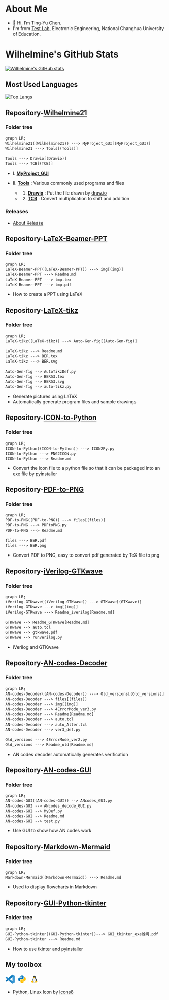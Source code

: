 # About Me
- 👋 Hi, I’m Ting-Yu Chen.
- I'm from [Test Lab](http://testlab.ncue.edu.tw/tch/), Electronic Engineering, National Changhua University of Education.

# Wilhelmine's GitHub Stats
[![Wilhelmine's GitHub stats](https://github-readme-stats.vercel.app/api?username=Wilhelmine21&theme=merko)](https://github.com/Wilhelmine21/github-readme-stats&theme=merko)
## Most Used Languages
[![Top Langs](https://github-readme-stats.vercel.app/api/top-langs/?username=Wilhelmine21&layout=compact&theme=highcontrast)](https://github.com/Wilhelmine21/github-readme-stats&theme=highcontrast)

## Repository-[Wilhelmine21](https://github.com/Wilhelmine21/Wilhelmine21)
### Folder tree
```mermaid
graph LR;
Wilhelmine21((Wilhelmine21)) ---> MyProject_GUI[(MyProject_GUI)]
Wilhelmine21 ---> Tools[(Tools)]

Tools ---> Drawio[(Drawio)]
Tools ---> TCB[(TCB)]
```
* I.   **[MyProject_GUI](https://github.com/Wilhelmine21/Wilhelmine21/tree/main/MyProject_GUI "MyProject_GUI")**

* II.   **[Tools](https://github.com/Wilhelmine21/Wilhelmine21/tree/main/Tools "Tools")** : Various commonly used programs and files
	* 1. **[Drawio](https://github.com/Wilhelmine21/Wilhelmine21/tree/main/Tools/Drawio "Drawio")** : Put the file drawn by [draw.io](https://app.diagrams.net/)
			
	* 2. **[TCB](https://github.com/Wilhelmine21/Wilhelmine21/tree/main/Tools/TCB "TCB")** : Convert multiplication to shift and addition
### Releases
* [About Release](https://github.com/Wilhelmine21/Wilhelmine21/blob/main/MyProject_GUI/Releases(GUI).md#releases)

##  Repository-[LaTeX-Beamer-PPT](https://github.com/Wilhelmine21/LaTeX-Beamer-PPT)
### Folder tree
```mermaid
graph LR;
LaTeX-Beamer-PPT((LaTeX-Beamer-PPT)) ---> img[(img)]
LaTeX-Beamer-PPT ---> Readme.md
LaTeX-Beamer-PPT ---> tmp.tex
LaTeX-Beamer-PPT ---> tmp.pdf
```
* How to create a PPT using LaTeX

##  Repository-[LaTeX-tikz](https://github.com/Wilhelmine21/LaTeX-tikz)
### Folder tree
```mermaid
graph LR;
LaTeX-tikz((LaTeX-tikz)) ---> Auto-Gen-fig[(Auto-Gen-fig)]

LaTeX-tikz ---> Readme.md
LaTeX-tikz ---> BER.tex
LaTeX-tikz ---> BER.svg

Auto-Gen-fig --> AutoTikzDef.py
Auto-Gen-fig --> BER53.tex
Auto-Gen-fig --> BER53.svg
Auto-Gen-fig --> auto-tikz.py
```
* Generate pictures using LaTeX
* Automatically generate program files and sample drawings

##  Repository-[ICON-to-Python](https://github.com/Wilhelmine21/ICON-to-Python)
### Folder tree
```mermaid
graph LR;
ICON-to-Python((ICON-to-Python)) ---> ICON2Py.py
ICON-to-Python ---> PNG2ICON.py
ICON-to-Python ---> Readme.md
```
* Convert the icon file to a python file so that it can be packaged into an exe file by pyinstaller

##  Repository-[PDF-to-PNG](https://github.com/Wilhelmine21/PDF-to-PNG)
### Folder tree
```mermaid
graph LR;
PDF-to-PNG((PDF-to-PNG)) ---> files[(files)]
PDF-to-PNG ---> PDFtoPNG.py
PDF-to-PNG ---> Readme.md

files ---> BER.pdf
files ---> BER.png
```
* Convert PDF to PNG, easy to convert pdf generated by TeX file to png

##  Repository-[iVerilog-GTKwave](https://github.com/Wilhelmine21/iVerilog-GTKwave)
### Folder tree
```mermaid
graph LR;
iVerilog-GTKwave((iVerilog-GTKwave)) ---> GTKwave[(GTKwave)]
iVerilog-GTKwave ---> img[(img)]
iVerilog-GTKwave ---> Readme_iverilog[Readme.md]

GTKwave --> Readme_GTKwave[Readme.md]
GTKwave --> auto.tcl
GTKwave --> gtkwave.pdf
GTKwave --> runverilog.py
```
* iVerilog and GTKwave

##  Repository-[AN-codes-Decoder](https://github.com/Wilhelmine21/AN-codes-Decoder)
### Folder tree
```mermaid
graph LR;
AN-codes-Decoder((AN-codes-Decoder)) ---> Old_versions[(Old_versions)]
AN-codes-Decoder ---> files[(files)]
AN-codes-Decoder ---> img[(img)]
AN-codes-Decoder ---> 4ErrorMode_ver3.py
AN-codes-Decoder ---> Readme[Readme.md]
AN-codes-Decoder ---> auto.tcl
AN-codes-Decoder ---> auto_Alter.tcl
AN-codes-Decoder ---> ver3_def.py

Old_versions ---> 4ErrorMode_ver2.py
Old_versions ---> Readme_old[Readme.md]
```
* AN codes decoder automatically generates verification

##  Repository-[AN-codes-GUI](https://github.com/Wilhelmine21/AN-codes-GUI)
### Folder tree
```mermaid
graph LR;
AN-codes-GUI((AN-codes-GUI)) --> ANcodes_GUI.py
AN-codes-GUI --> ANcodes_decode_GUI.py
AN-codes-GUI --> MyDef.py
AN-codes-GUI --> Readme.md
AN-codes-GUI --> test.py
```
* Use GUI to show how AN codes work

##  Repository-[Markdown-Mermaid](https://github.com/Wilhelmine21/Markdown-Mermaid)
### Folder tree
```mermaid
graph LR;
Markdown-Mermaid((Markdown-Mermaid)) ---> Readme.md
```
* Used to display flowcharts in Markdown

##  Repository-[GUI-Python-tkinter](https://github.com/Wilhelmine21/GUI-Python-tkinter)
### Folder tree
```mermaid
graph LR;
GUI-Python-tkinter((GUI-Python-tkinter))---> GUI_tkinter_exe說明.pdf
GUI-Python-tkinter ---> Readme.md
```
* How to use tkinter and pyinstaller

## My toolbox 
[<img  src="https://raw.githubusercontent.com/devicons/devicon/1119b9f84c0290e0f0b38982099a2bd027a48bf1/icons/vscode/vscode-original.svg" alt="VSCode" width="30" height="30"/>](https://code.visualstudio.com/) &nbsp;[<img  src="./Tools/img/icons8-python.gif" alt="Python" width="30" height="30"/>](https://www.python.org/) &nbsp;[<img  src="./Tools/img/icons8-linux-48.png" alt="Linux" width="30" height="30"/>](https://icons8.com/icons/set/linux)
* Python, Linux Icon by [Icons8](https://icons8.com/)